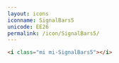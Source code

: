 ```yaml
---
layout: icons
iconname: SignalBars5
unicode: EE26
permalink: /icon/SignalBars5/
---
```


``` html
<i class="mi mi-SignalBars5"></i>
```
